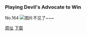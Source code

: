 ### Playing Devil's Advocate to Win
No.164
![图片不见了~~~](https://imgs.xkcd.com/comics/global_warming.png)

[原址](https://xkcd.com//164) [下载](https://imgs.xkcd.com/comics/global_warming.png)

